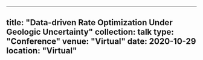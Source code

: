 
---
title: "Data-driven Rate Optimization Under Geologic Uncertainty"
collection: talk
type: "Conference"
venue: "Virtual"
date: 2020-10-29
location: "Virtual"
---



